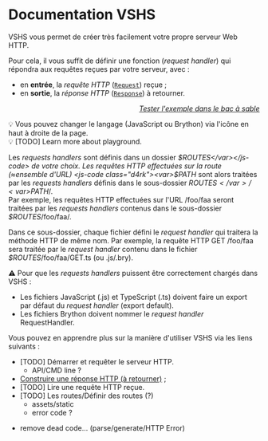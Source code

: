 <!DOCTYPE html>
<html lang="fr">
    <head>
        <meta charset="utf8"/>
        <title>VSHS</title>
        <!--
        <meta name="theme-color" media="(prefers-color-scheme: light)" content="cyan" />
        <meta name="theme-color" media="(prefers-color-scheme: dark)" content="black" />
        -->
        <meta name="color-scheme" content="dark light">
        <meta name="viewport" content="width=device-width, initial-scale=1"/>
        <link   href="./index.css"  rel="stylesheet" blocking="render">
        <script type="text/javascript" src="https://cdnjs.cloudflare.com/ajax/libs/brython/3.13.0/brython.min.js"></script>
        <script  src="./index.js"  type="module"     blocking="render" async></script>
    </head>
    <body>
        <main>

# Documentation VSHS

VSHS vous permet de créer très facilement votre propre serveur Web HTTP.

Pour cela, il vous suffit de définir une fonction (*request handler*) qui répondra aux requêtes reçues par votre serveur, avec :
- en **entrée**, la *requête HTTP* ([`Request`](https://developer.mozilla.org/fr/docs/Web/API/Request)) reçue ;
- en **sortie**, la *réponse HTTP* ([`Response`](https://developer.mozilla.org/fr/docs/Web/API/Response)) à retourner.


<vshs-playground name="echo (url)" show="index.code,output">
</vshs-playground>
<div style="text-align:right"><a href="../../playground/?example=echo (url)"><i>Tester l'exemple dans le bac à sable</i></a></div>

💡 Vous pouvez changer le langage (JavaScript ou Brython) via l'icône en haut à droite de la page.<br/>
💡 [TODO] Learn more about playground.

Les *requests handlers* sont définis dans un dossier <js-code class="d4rk"><var>$ROUTES</var></js-code> de votre choix. Les requêtes HTTP effectuées sur la route (≈ensemble d'URL) <js-code class="d4rk"><var>$PATH</var></js-code> sont alors traitées par les *requests handlers* définis dans le sous-dossier <js-code class="d4rk"><var>$ROUTES</var>/<var>$PATH</var>/</js-code>.<br/>
Par exemple, les requêtes HTTP effectuées sur l'URL <js-code class="d4rk">/foo/faa</js-code> seront traitées par les *requests handlers* contenus dans le sous-dossier <js-code class="d4rk"><var>$ROUTES</var>/foo/faa/</js-code>.

Dans ce sous-dossier, chaque fichier défini le *request handler* qui traitera la méthode HTTP de même nom.
Par exemple, la requête HTTP <js-code>GET /foo/faa</js-code> sera traitée par le *request handler* contenu dans le fichier <js-code class="d4rk"><var>$ROUTES</var>/foo/faa/GET.ts</js-code> (ou <js-code>.js</js-code>/<js-code>.bry</js-code>).

⚠ Pour que les *requests handlers* puissent être correctement chargés dans VSHS :
- Les fichiers JavaScript (.js) et TypeScript (.ts) doivent faire un export par défaut du *request handler* (<j-code>export default</js-code>).
- Les fichiers Brython doivent nommer le *request handler* <py-code>RequestHandler</py-code>.

Vous pouvez en apprendre plus sur la manière d'utiliser VSHS via les liens suivants :
- [TODO] Démarrer et requêter le serveur HTTP.
    + API/CMD line ?
- [Construire une réponse HTTP (à retourner)](./response) ;
- [TODO] Lire une requête HTTP reçue.
- [TODO] Les routes/Définir des routes (?)
    + assets/static
    + error code ?

+ remove dead code... (parse/generate/HTTP Error)

</main>
    </body>
</html>